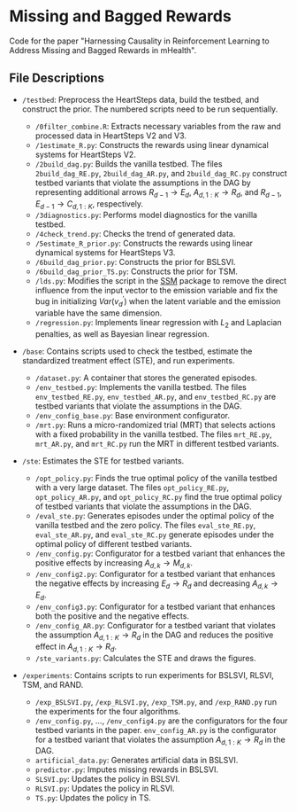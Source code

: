 # Missing and Bagged Rewards

Code for the paper "Harnessing Causality in Reinforcement Learning to Address Missing and Bagged Rewards in mHealth".

## File Descriptions

- `/testbed`: Preprocess the HeartSteps data, build the testbed, and construct the prior. The numbered scripts need to be run sequentially.
  - `/0filter_combine.R`: Extracts necessary variables from the raw and processed data in HeartSteps V2 and V3.
  - `/1estimate_R.py`: Constructs the rewards using linear dynamical systems for HeartSteps V2.
  - `/2build_dag.py`: Builds the vanilla testbed. The files `2build_dag_RE.py`, `2build_dag_AR.py`, and `2build_dag_RC.py` construct testbed variants that violate the assumptions in the DAG by representing additional arrows $R_{d-1} \to E_d$, $A_{d, 1:K} \to R_d$, and $R_{d-1}, E_{d-1} \to C_{d, 1:K}$, respectively.
  - `/3diagnostics.py`: Performs model diagnostics for the vanilla testbed.
  - `/4check_trend.py`: Checks the trend of generated data.
  - `/5estimate_R_prior.py`: Constructs the rewards using linear dynamical systems for HeartSteps V3.
  - `/6build_dag_prior.py`: Constructs the prior for BSLSVI.
  - `/6build_dag_prior_TS.py`: Constructs the prior for TSM.
  - `/lds.py`: Modifies the script in the [SSM](https://github.com/lindermanlab/ssm/blob/master/ssm/lds.py) package to remove the direct influence from the input vector to the emission variable and fix the bug in initializing $Var(v_d^{\prime})$ when the latent variable and the emission variable have the same dimension.
  - `/regression.py`: Implements linear regression with $L_2$ and Laplacian penalties, as well as Bayesian linear regression.

- `/base`: Contains scripts used to check the testbed, estimate the standardized treatment effect (STE), and run experiments.
  - `/dataset.py`: A container that stores the generated episodes.
  - `/env_testbed.py`: Implements the vanilla testbed. The files `env_testbed_RE.py`, `env_testbed_AR.py`, and `env_testbed_RC.py` are testbed variants that violate the assumptions in the DAG.
  - `/env_config_base.py`: Base environment configurator.
  - `/mrt.py`: Runs a micro-randomized trial (MRT) that selects actions with a fixed probability in the vanilla testbed. The files `mrt_RE.py`, `mrt_AR.py`, and `mrt_RC.py` run the MRT in different testbed variants.

- `/ste`: Estimates the STE for testbed variants.
  - `/opt_policy.py`: Finds the true optimal policy of the vanilla testbed with a very large dataset. The files `opt_policy_RE.py`, `opt_policy_AR.py`, and `opt_policy_RC.py` find the true optimal policy of testbed variants that violate the assumptions in the DAG.
  - `/eval_ste.py`: Generates episodes under the optimal policy of the vanilla testbed and the zero policy. The files `eval_ste_RE.py`, `eval_ste_AR.py`, and `eval_ste_RC.py` generate episodes under the optimal policy of different testbed variants.
  - `/env_config.py`: Configurator for a testbed variant that enhances the positive effects by increasing $A_{d, k} \to M_{d, k}$.
  - `/env_config2.py`: Configurator for a testbed variant that enhances the negative effects by increasing $E_d \to R_d$ and decreasing $A_{d, k} \to E_d$.
  - `/env_config3.py`: Configurator for a testbed variant that enhances both the positive and the negative effects.
  - `/env_config_AR.py`: Configurator for a testbed variant that violates the assumption $A_{d, 1:K} \to R_d$ in the DAG and reduces the positive effect in $A_{d, 1:K} \to R_d$.
  - `/ste_variants.py`: Calculates the STE and draws the figures.

- `/experiments`: Contains scripts to run experiments for BSLSVI, RLSVI, TSM, and RAND.
  - `/exp_BSLSVI.py`, `/exp_RLSVI.py`, `/exp_TSM.py`, and `/exp_RAND.py` run the experiments for the four algorithms.
  - `/env_config.py`, ..., `/env_config4.py` are the configurators for the four testbed variants in the paper. `env_config_AR.py` is the configurator for a testbed variant that violates the assumption $A_{d, 1:K} \to R_d$ in the DAG.
  - `artificial_data.py`: Generates artificial data in BSLSVI.
  - `predictor.py`: Imputes missing rewards in BSLSVI.
  - `SLSVI.py`: Updates the policy in BSLSVI.
  - `RLSVI.py`: Updates the policy in RLSVI.
  - `TS.py`: Updates the policy in TS.
